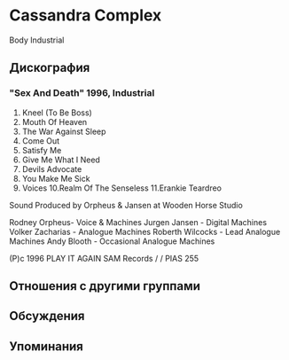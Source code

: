 # Cassandra Complex

Body Industrial

## Дискография

### "Sex And Death" 1996, Industrial

1.  Kneel (To Be Boss)
2.  Mouth Of Heaven
3.  The War Against Sleep
4.  Come Out
5.  Satisfy Me
6.  Give Me What I Need
7.  Devils Advocate
8.  You Make Me Sick
9.  Voices
10.Realm Of The Senseless
11.Erankie Teardreo

Sound Produced by Orpheus & Jansen at Wooden Horse Studio

Rodney Orpheus- Voice & Machines
Jurgen Jansen - Digital Machines
Volker Zacharias - Analogue Machines
Roberth Wilcocks - Lead Analogue Machines
Andy Blooth - Occasional Analogue Machines

(P)c 1996 PLAY IT AGAIN SAM Records / / PIAS 255


## Отношения с другими группами


## Обсуждения


## Упоминания

